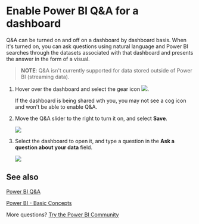 <properties
   pageTitle="Enable Q&A for your Power BI dataset"
   description="Documentation for using Power BI Q&A natural language queries with your datasets."
   services="powerbi"
   documentationCenter=""
   authors="mihart"
   manager="mblythe"
   backup="fetiye"
   editor=""
   tags=""
   qualityFocus="no"
   qualityDate=""/>

<tags
   ms.service="powerbi"
   ms.devlang="NA"
   ms.topic="article"
   ms.tgt_pltfrm="NA"
   ms.workload="powerbi"
   ms.date="10/25/2016"
   ms.author="mihart"/>


# Enable Power BI Q&A for a dashboard

Q&A can be turned on and off on a dashboard by dashboard basis. When it's turned on, you can ask questions using natural language and Power BI searches through the datasets associated with that dashboard and presents the answer in the form of a visual.

>**NOTE**: Q&A isn't currently supported for data stored outside of Power BI (streaming data).

1.  Hover over the dashboard and select the gear icon ![](media/powerbi-service-new-enable-q-and-a/powerbi-cog-icon.png).

    If the dashboard is being shared wth you, you may not see a cog icon and won't be able to enable Q&A.

2.  Move the Q&A slider to the right to turn it on, and select **Save**.

    ![](media/powerbi-service-new-enable-q-and-a/power-bi-enable-q-and-a2.png)

3. Select the dashboard to open it, and type a question in the **Ask a question about your data** field.

    ![](media/powerbi-service-new-enable-q-and-a/power-bi-ask-question.png)

## See also
[Power BI Q&A](powerbi-service-q-and-a.md)

[Power BI - Basic Concepts](powerbi-service-basic-concepts.md)

More questions? [Try the Power BI Community](http://community.powerbi.com/) 

